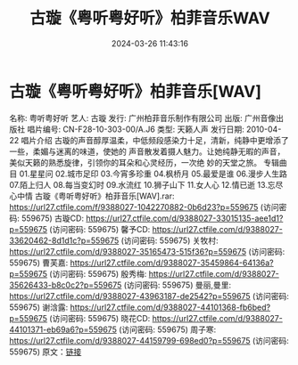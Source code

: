 ﻿---
title: 古璇《粤听粤好听》柏菲音乐WAV
date: 2024-03-26 11:43:16
categories: WAV车载音乐、镜像
tags: 华语中文
---
# 古璇《粤听粤好听》柏菲音乐[WAV]

名称: 粤听粤好听
艺人: 古璇
发行: 广州柏菲音乐制作有限公司
出版: 广州音像出版社
唱片编号: CN-F28-10-303-00/A.J6
类型: 天籁人声
发行日期: 2010-04-22
唱片介绍
古璇的声音醇厚温柔，中低频段感染力十足，清新，纯静中更增添了一些，柔媚与迷离的味道，使她的
声音散发着摄人魅力。让她纯静无暇的声音，美似天籁的熟悉旋律，引领你的耳朵和心灵经历，一次绝
妙的天堂之旅。
专辑曲目
01.星星问
02.城市足印
03.今宵多珍重
04.枫桥月
05.最爱是谁
06.漫步人生路
07.陌上归人
08.每当变幻时
09.水流红
10.狮子山下
11.女人心
12.情已逝
13.忘尽心中情
古璇《粤听粤好听》柏菲音乐[WAV].rar: https://url27.ctfile.com/f/9388027-1042270882-0b6d23?p=559675
(访问密码: 559675)
古璇CD: https://url27.ctfile.com/d/9388027-33015135-aee1d1?p=559675
(访问密码: 559675)
馨予CD: https://url27.ctfile.com/d/9388027-33620462-8d1d1c?p=559675
(访问密码: 559675)
关牧村: https://url27.ctfile.com/d/9388027-35165473-515f36?p=559675
(访问密码: 559675)
曹芙嘉: https://url27.ctfile.com/d/9388027-35459864-64136a?p=559675
(访问密码: 559675)
殷秀梅: https://url27.ctfile.com/d/9388027-35626433-b8c0c2?p=559675
(访问密码: 559675)
曼丽,曼里: https://url27.ctfile.com/d/9388027-43963187-de2542?p=559675
(访问密码: 559675)
谢浛露: https://url27.ctfile.com/d/9388027-44101368-fb6bed?p=559675
(访问密码: 559675)
晓花CD: https://url27.ctfile.com/d/9388027-44101371-eb69a6?p=559675
(访问密码: 559675)
周子寒: https://url27.ctfile.com/d/9388027-44159799-698ed0?p=559675
(访问密码: 559675)
原文：[链接](https://blog.sina.com.cn/s/blog_1647c7e76010314ui.html)